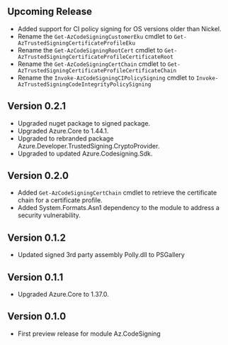 <!--
    Please leave this section at the top of the change log.

    Changes for the upcoming release should go under the section titled "Upcoming Release", and should adhere to the following format:

    ## Upcoming Release
    * Overview of change #1
        - Additional information about change #1
    * Overview of change #2
        - Additional information about change #2
        - Additional information about change #2
    * Overview of change #3
    * Overview of change #4
        - Additional information about change #4

    ## YYYY.MM.DD - Version X.Y.Z (Previous Release)
    * Overview of change #1
        - Additional information about change #1
-->
## Upcoming Release
* Added support for CI policy signing for OS versions older than Nickel.
* Rename the `Get-AzCodeSigningCustomerEku` cmdlet to `Get-AzTrustedSigningCertificateProfileEku`
* Rename the `Get-AzCodeSigningRootCert` cmdlet to `Get-AzTrustedSigningCertificateProfileCertificateRoot`
* Rename the `Get-AzCodeSigningCertChain` cmdlet to `Get-AzTrustedSigningCertificateProfileCertificateChain`
* Rename the `Invoke-AzCodeSigningCIPolicySigning` cmdlet to `Invoke-AzTrustedSigningCodeIntegrityPolicySigning`

## Version 0.2.1
* Upgraded nuget package to signed package.
* Upgraded Azure.Core to 1.44.1.
* Upgraded to rebranded package Azure.Developer.TrustedSigning.CryptoProvider.
* Upgraded to updated Azure.Codesigning.Sdk.

## Version 0.2.0
* Added `Get-AzCodeSigningCertChain` cmdlet to retrieve the certificate chain for a certificate profile.
* Added System.Formats.Asn1 dependency to the module to address a security vulnerability.

## Version 0.1.2
* Updated signed 3rd party assembly Polly.dll to PSGallery

## Version 0.1.1
* Upgraded Azure.Core to 1.37.0.

## Version 0.1.0
* First preview release for module Az.CodeSigning

